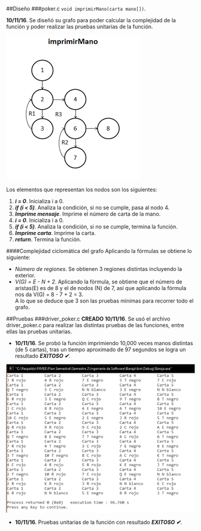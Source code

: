 ##Diseño
###poker.c
`void imprimirMano(carta mano[])`. 

**10/11/16**. Se diseñó su grafo para poder calcular la complejidad de la función y poder realizar las pruebas unitarias de la función.  

![GrafoIM](./images/grafoImprimirMano.png) 

Los elementos que representan los nodos son los siguientes:  
1. ***i = 0***. Inicializa i a 0.  
2. ***if (i < 5)***. Analiza la condición, si no se cumple, pasa al nodo 4.  
3. ***Imprime mensaje***. Imprime el número de carta de la mano.  
4. ***i = 0***. Inicializa i a 0.  
5. ***if (i < 5)***. Analiza la condición, si no se cumple, termina la función.  
6. ***Imprime carta***. Imprime la carta.  
7. ***return***. Termina la función.  

####Complejidad ciclomática del grafo
Aplicando la fórmulas se obtiene lo siguiente:  
- *Número de regiones*. Se obtienen 3 regiones distintas incluyendo la exterior.  
- *V(G) = E - N + 2*. Aplicando la fórmula, se obtiene que el número de aristas(E) es de 8 y el de nodos (N) de 7, así que aplicando la fórmula nos da V(G) = 8 - 7 + 2 = 3.  
A lo que se deduce que 3 son las pruebas mínimas para recorrer todo el grafo. 

##Pruebas
###driver_poker.c
**CREADO 10/11/16**. Se usó el archivo driver_poker.c para realizar las distintas pruebas de las funciones, entre ellas las pruebas unitarias.  

- **10/11/16**. Se probó la función imprimiendo 10,000 veces manos distintas (de 5 cartas), tras un tiempo aproximado de 97 segundos se logra un resultado ***EXITOSO ✔***.

![pruebaIM](./images/pruebaImprimirMano.png)  

- **10/11/16**. Pruebas unitarias de la función con resultado ***EXITOSO ✔***. 